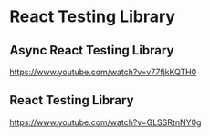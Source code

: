 # React Testing Library

## Async React Testing Library
https://www.youtube.com/watch?v=v77fjkKQTH0

## React Testing Library
https://www.youtube.com/watch?v=GLSSRtnNY0g